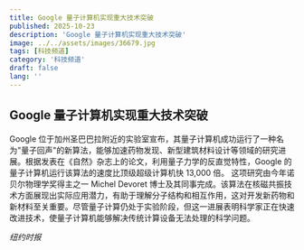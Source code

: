 ```yaml
---
title: Google 量子计算机实现重大技术突破
published: 2025-10-23
description: 'Google 量子计算机实现重大技术突破'
image: ../../assets/images/36679.jpg
tags: [科技频道]
category: '科技频道'
draft: false
lang: ''
---
```


## Google 量子计算机实现重大技术突破

Google 位于加州圣巴巴拉附近的实验室宣布，其量子计算机成功运行了一种名为"量子回声"的新算法，能够加速药物发现、新型建筑材料设计等领域的研究进展。根据发表在《自然》杂志上的论文，利用量子力学的反直觉特性，Google 的量子计算机运行该算法的速度比顶级超级计算机快 13,000 倍。
这项研究由今年诺贝尔物理学奖得主之一 Michel Devoret 博士及其同事完成。该算法在核磁共振技术方面展现出实际应用潜力，有助于理解分子结构和相互作用，这对开发新药物和新材料至关重要。尽管量子计算仍处于实验阶段，但这一进展表明科学家正在快速改进技术，使量子计算机能够解决传统计算设备无法处理的科学问题。

*纽约时报*
